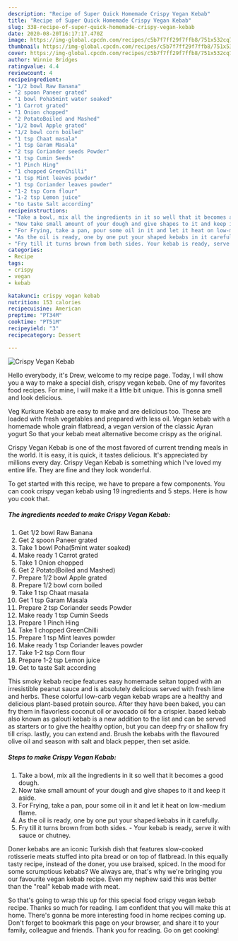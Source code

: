 ```yaml
---
description: "Recipe of Super Quick Homemade Crispy Vegan Kebab"
title: "Recipe of Super Quick Homemade Crispy Vegan Kebab"
slug: 338-recipe-of-super-quick-homemade-crispy-vegan-kebab
date: 2020-08-20T16:17:17.470Z
image: https://img-global.cpcdn.com/recipes/c5b7f7ff29f7ffb8/751x532cq70/crispy-vegan-kebab-recipe-main-photo.jpg
thumbnail: https://img-global.cpcdn.com/recipes/c5b7f7ff29f7ffb8/751x532cq70/crispy-vegan-kebab-recipe-main-photo.jpg
cover: https://img-global.cpcdn.com/recipes/c5b7f7ff29f7ffb8/751x532cq70/crispy-vegan-kebab-recipe-main-photo.jpg
author: Winnie Bridges
ratingvalue: 4.4
reviewcount: 4
recipeingredient:
- "1/2 bowl Raw Banana"
- "2 spoon Paneer grated"
- "1 bowl Poha5mint water soaked"
- "1 Carrot grated"
- "1 Onion chopped"
- "2 PotatoBoiled and Mashed"
- "1/2 bowl Apple grated"
- "1/2 bowl corn boiled"
- "1 tsp Chaat masala"
- "1 tsp Garam Masala"
- "2 tsp Coriander seeds Powder"
- "1 tsp Cumin Seeds"
- "1 Pinch Hing"
- "1 chopped GreenChilli"
- "1 tsp Mint leaves powder"
- "1 tsp Coriander leaves powder"
- "1-2 tsp Corn flour"
- "1-2 tsp Lemon juice"
- "to taste Salt according"
recipeinstructions:
- "Take a bowl, mix all the ingredients in it so well that it becomes a good dough."
- "Now take small amount of your dough and give shapes to it and keep it aside."
- "For Frying, take a pan, pour some oil in it and let it heat on low-medium flame."
- "As the oil is ready, one by one put your shaped kebabs in it carefully."
- "Fry till it turns brown from both sides. Your kebab is ready, serve it with sauce or chutney."
categories:
- Recipe
tags:
- crispy
- vegan
- kebab

katakunci: crispy vegan kebab 
nutrition: 153 calories
recipecuisine: American
preptime: "PT34M"
cooktime: "PT51M"
recipeyield: "3"
recipecategory: Dessert

---
```



![Crispy Vegan Kebab](https://img-global.cpcdn.com/recipes/c5b7f7ff29f7ffb8/751x532cq70/crispy-vegan-kebab-recipe-main-photo.jpg)

Hello everybody, it's Drew, welcome to my recipe page. Today, I will show you a way to make a special dish, crispy vegan kebab. One of my favorites food recipes. For mine, I will make it a little bit unique. This is gonna smell and look delicious.

Veg Kurkure Kebab are easy to make and are delicious too. These are loaded with fresh vegetables and prepared with less oil. Vegan kebab with a homemade whole grain flatbread, a vegan version of the classic Ayran yogurt So that your kebab meat alternative become crispy as the original.

Crispy Vegan Kebab is one of the most favored of current trending meals in the world. It is easy, it is quick, it tastes delicious. It's appreciated by millions every day. Crispy Vegan Kebab is something which I've loved my entire life. They are fine and they look wonderful.


To get started with this recipe, we have to prepare a few components. You can cook crispy vegan kebab using 19 ingredients and 5 steps. Here is how you cook that.

##### The ingredients needed to make Crispy Vegan Kebab:

1. Get 1/2 bowl Raw Banana
1. Get 2 spoon Paneer grated
1. Take 1 bowl Poha(5mint water soaked)
1. Make ready 1 Carrot grated
1. Take 1 Onion chopped
1. Get 2 Potato(Boiled and Mashed)
1. Prepare 1/2 bowl Apple grated
1. Prepare 1/2 bowl corn boiled
1. Take 1 tsp Chaat masala
1. Get 1 tsp Garam Masala
1. Prepare 2 tsp Coriander seeds Powder
1. Make ready 1 tsp Cumin Seeds
1. Prepare 1 Pinch Hing
1. Take 1 chopped GreenChilli
1. Prepare 1 tsp Mint leaves powder
1. Make ready 1 tsp Coriander leaves powder
1. Take 1-2 tsp Corn flour
1. Prepare 1-2 tsp Lemon juice
1. Get to taste Salt according


This smoky kebab recipe features easy homemade seitan topped with an irresistible peanut sauce and is absolutely delicious served with fresh lime and herbs. These colorful low-carb vegan kebab wraps are a healthy and delicious plant-based protein source. After they have been baked, you can fry them in flavorless coconut oil or avocado oil for a crispier. based kebab also known as galouti kebab is a new addition to the list and can be served as starters or to give the healthy option, but you can deep fry or shallow fry till crisp. lastly, you can extend and. Brush the kebabs with the flavoured olive oil and season with salt and black pepper, then set aside. 

##### Steps to make Crispy Vegan Kebab:

1. Take a bowl, mix all the ingredients in it so well that it becomes a good dough.
1. Now take small amount of your dough and give shapes to it and keep it aside.
1. For Frying, take a pan, pour some oil in it and let it heat on low-medium flame.
1. As the oil is ready, one by one put your shaped kebabs in it carefully.
1. Fry till it turns brown from both sides. - Your kebab is ready, serve it with sauce or chutney.


Doner kebabs are an iconic Turkish dish that features slow-cooked rotisserie meats stuffed into pita bread or on top of flatbread. In this equally tasty recipe, instead of the doner, you use braised, spiced. In the mood for some scrumptious kebabs? We always are, that&#39;s why we&#39;re bringing you our favourite vegan kebab recipe. Even my nephew said this was better than the &#34;real&#34; kebab made with meat. 

So that's going to wrap this up for this special food crispy vegan kebab recipe. Thanks so much for reading. I am confident that you will make this at home. There's gonna be more interesting food in home recipes coming up. Don't forget to bookmark this page on your browser, and share it to your family, colleague and friends. Thank you for reading. Go on get cooking!

